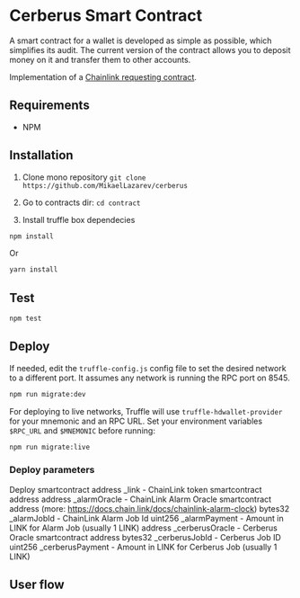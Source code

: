 # Cerberus Smart Contract

A smart contract for a wallet is developed as simple as possible, which simplifies its audit. The current version of the contract allows you to deposit money on it and transfer them to other accounts.

Implementation of a [Chainlink requesting contract](https://docs.chain.link/docs/create-a-chainlinked-project).

## Requirements

- NPM

## Installation

1. Clone mono repository `git clone https://github.com/MikaelLazarev/cerberus`

2. Go to contracts dir: `cd contract`

3. Install truffle box dependecies

```bash
npm install
```

Or

```bash
yarn install
```

## Test

```bash
npm test
```

## Deploy

If needed, edit the `truffle-config.js` config file to set the desired network to a different port. It assumes any network is running the RPC port on 8545.

```bash
npm run migrate:dev
```

For deploying to live networks, Truffle will use `truffle-hdwallet-provider` for your mnemonic and an RPC URL. Set your environment variables `$RPC_URL` and `$MNEMONIC` before running:

```bash
npm run migrate:live
```

### Deploy parameters
Deploy smartcontract
address _link - ChainLink token smartcontract address
address _alarmOracle - ChainLink Alarm Oracle smartcontract address (more: https://docs.chain.link/docs/chainlink-alarm-clock)
bytes32 _alarmJobId - ChainLink Alarm Job Id
uint256 _alarmPayment - Amount in LINK for Alarm Job (usually 1 LINK)
address _cerberusOracle - Cerberus Oracle smartcontract address
bytes32 _cerberusJobId - Cerberus Job ID
uint256 _cerberusPayment - Amount in LINK for Cerberus Job (usually 1 LINK)

## User flow
